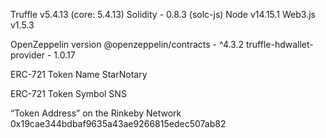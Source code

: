 Truffle v5.4.13 (core: 5.4.13)
Solidity - 0.8.3 (solc-js)
Node v14.15.1
Web3.js v1.5.3

OpenZeppelin version
@openzeppelin/contracts - ^4.3.2
truffle-hdwallet-provider - 1.0.17


ERC-721 Token Name
StarNotary

ERC-721 Token Symbol
SNS

“Token Address” on the Rinkeby Network
0x19cae344bdbaf9635a43ae9266815edec507ab82